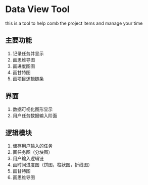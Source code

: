 # Data View Tool
 this is a tool to help  comb the project items and manage your time

## 主要功能
1. 记录任务并显示
2. 画思维导图
3. 画进度图图
4. 画甘特图
5. 画项目逻辑链条

## 界面
1. 数据可视化图形显示
2. 用户任务数据输入阶面

## 逻辑模块
1. 储存用户输入的任务
2. 画任务图（分块图）
3. 用户输入逻辑链
4. 画时间进度图（饼图，柱状图，折线图）
5. 画甘特图
6. 画思维导图
